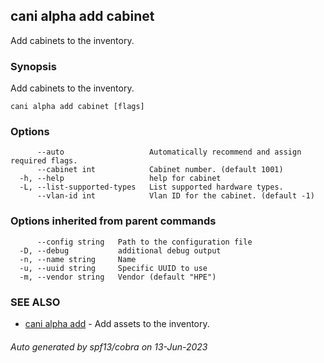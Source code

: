 ## cani alpha add cabinet

Add cabinets to the inventory.

### Synopsis

Add cabinets to the inventory.

```
cani alpha add cabinet [flags]
```

### Options

```
      --auto                   Automatically recommend and assign required flags.
      --cabinet int            Cabinet number. (default 1001)
  -h, --help                   help for cabinet
  -L, --list-supported-types   List supported hardware types.
      --vlan-id int            Vlan ID for the cabinet. (default -1)
```

### Options inherited from parent commands

```
      --config string   Path to the configuration file
  -D, --debug           additional debug output
  -n, --name string     Name
  -u, --uuid string     Specific UUID to use
  -m, --vendor string   Vendor (default "HPE")
```

### SEE ALSO

* [cani alpha add](cani_alpha_add.md)	 - Add assets to the inventory.

###### Auto generated by spf13/cobra on 13-Jun-2023
